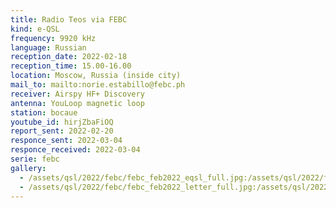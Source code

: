 ```yaml
---
title: Radio Teos via FEBC
kind: e-QSL
frequency: 9920 kHz
language: Russian
reception_date: 2022-02-18
reception_time: 15.00-16.00
location: Moscow, Russia (inside city)
mail_to: mailto:norie.estabillo@febc.ph
receiver: Airspy HF+ Discovery
antenna: YouLoop magnetic loop
station: bocaue
youtube_id: hirjZbaFiOQ
report_sent: 2022-02-20
responce_sent: 2022-03-04
responce_received: 2022-03-04
serie: febc
gallery:
  - /assets/qsl/2022/febc/febc_feb2022_eqsl_full.jpg:/assets/qsl/2022/febc/febc_feb2022_eqsl_small.jpg
  - /assets/qsl/2022/febc/febc_feb2022_letter_full.jpg:/assets/qsl/2022/febc/febc_feb2022_letter_small.jpg
---
```

